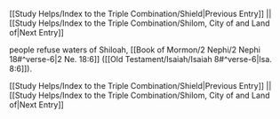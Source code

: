 [[Study Helps/Index to the Triple Combination/Shield|Previous Entry]]  ||  [[Study Helps/Index to the Triple Combination/Shilom, City of and Land of|Next Entry]]

 people refuse waters of Shiloah, [[Book of Mormon/2 Nephi/2 Nephi 18#^verse-6|2 Ne. 18:6]] ([[Old Testament/Isaiah/Isaiah 8#^verse-6|Isa. 8:6]]).

[[Study Helps/Index to the Triple Combination/Shield|Previous Entry]]  ||  [[Study Helps/Index to the Triple Combination/Shilom, City of and Land of|Next Entry]]
